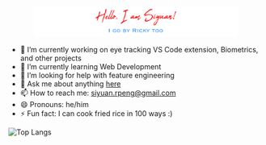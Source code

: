<p align="center"><a href="https://github.com/sdotpeng/"><img width="80%" src="./assets/Readme.png" /></a></p>

- 🔭 I’m currently working on eye tracking VS Code extension, Biometrics, and other projects
- 🌱 I’m currently learning Web Development
- 🤔 I’m looking for help with feature engineering
- 💬 Ask me about anything [here](https://github.com/sdotpeng/sdotpeng/issues)
- 📫 How to reach me: siyuan.rpeng@gmail.com
- 😄 Pronouns: he/him
- ⚡ Fun fact: I can cook fried rice in 100 ways :)

<!--![Siyuan's GitHub stats](https://github-readme-stats.vercel.app/api?username=sdotpeng&show_icons=true&theme=vue&count_private=true&)-->

![Top Langs](https://github-readme-stats.vercel.app/api/top-langs/?username=sdotpeng&hide=AGS%20Script,Jupyter%20Notebook&layout=compact&theme=vue&langs_count=9)
